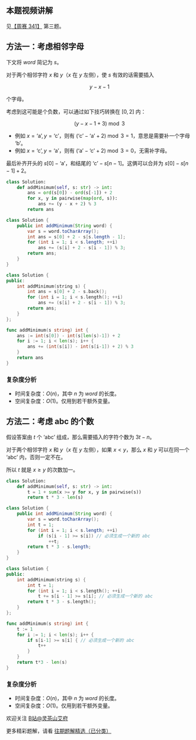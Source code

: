 ## 本题视频讲解

见[【周赛 341】](https://www.bilibili.com/video/BV1ng4y1T7QA/) 第三题。

## 方法一：考虑相邻字母

下文将 $\textit{word}$ 简记为 $s$。

对于两个相邻字符 $x$ 和 $y$（$x$ 在 $y$ 左侧），使 $s$ 有效的话需要插入

$$
y-x-1
$$

个字母。

考虑到这可能是个负数，可以通过如下技巧转换在 $[0,2]$ 内：

$$
(y-x-1+3)\bmod 3
$$

- 例如 $x=\text{`a'},y=\text{`c'}$，则有 $(\text{`c'}-\text{`a'}+2)\bmod 3 = 1$，意思是需要补一个字母 $\text{`b'}$。
- 例如 $x=\text{`c'},y=\text{`a'}$，则有 $(\text{`a'}-\text{`c'}+2)\bmod 3 = 0$，无需补字母。

最后补齐开头的 $s[0]-\text{`a'}$，和结尾的 $\text{`c'}-s[n-1]$。这俩可以合并为 $s[0]-s[n-1]+2$。

```py [sol1-Python3]
class Solution:
    def addMinimum(self, s: str) -> int:
        ans = ord(s[0]) - ord(s[-1]) + 2
        for x, y in pairwise(map(ord, s)):
            ans += (y - x + 2) % 3
        return ans
```

```java [sol1-Java]
class Solution {
    public int addMinimum(String word) {
        var s = word.toCharArray();
        int ans = s[0] + 2 - s[s.length - 1];
        for (int i = 1; i < s.length; ++i)
            ans += (s[i] + 2 - s[i - 1]) % 3;
        return ans;
    }
}
```

```cpp [sol1-C++]
class Solution {
public:
    int addMinimum(string s) {
        int ans = s[0] + 2 - s.back();
        for (int i = 1; i < s.length(); ++i)
            ans += (s[i] + 2 - s[i - 1]) % 3;
        return ans;
    }
};
```

```go [sol1-Go]
func addMinimum(s string) int {
	ans := int(s[0]) - int(s[len(s)-1]) + 2
	for i := 1; i < len(s); i++ {
		ans += (int(s[i]) - int(s[i-1]) + 2) % 3
	}
	return ans
}
```

### 复杂度分析

- 时间复杂度：$O(n)$，其中 $n$ 为 $\textit{word}$ 的长度。
- 空间复杂度：$O(1)$。仅用到若干额外变量。

## 方法二：考虑 abc 的个数

假设答案由 $t$ 个 $\text{`abc'}$ 组成，那么需要插入的字符个数为 $3t-n$。

对于两个相邻字符 $x$ 和 $y$（$x$ 在 $y$ 左侧），如果 $x<y$，那么 $x$ 和 $y$ 可以在同一个 $\text{`abc'}$ 内，否则一定不在。

所以 $t$ 就是 $x\ge y$ 的次数加一。

```py [sol2-Python3]
class Solution:
    def addMinimum(self, s: str) -> int:
        t = 1 + sum(x >= y for x, y in pairwise(s))
        return t * 3 - len(s)
```

```java [sol2-Java]
class Solution {
    public int addMinimum(String word) {
        var s = word.toCharArray();
        int t = 1;
        for (int i = 1; i < s.length; ++i)
            if (s[i - 1] >= s[i]) // 必须生成一个新的 abc
                ++t;
        return t * 3 - s.length;
    }
}
```

```cpp [sol2-C++]
class Solution {
public:
    int addMinimum(string s) {
        int t = 1;
        for (int i = 1; i < s.length(); ++i)
            t += s[i - 1] >= s[i]; // 必须生成一个新的 abc
        return t * 3 - s.length();
    }
};
```

```go [sol2-Go]
func addMinimum(s string) int {
	t := 1
	for i := 1; i < len(s); i++ {
		if s[i-1] >= s[i] { // 必须生成一个新的 abc
			t++
		}
	}
	return t*3 - len(s)
}
```

### 复杂度分析

- 时间复杂度：$O(n)$，其中 $n$ 为 $\textit{word}$ 的长度。
- 空间复杂度：$O(1)$。仅用到若干额外变量。

欢迎关注 [B站@灵茶山艾府](https://space.bilibili.com/206214)

更多精彩题解，请看 [往期题解精选（已分类）](https://github.com/EndlessCheng/codeforces-go/blob/master/leetcode/SOLUTIONS.md)

